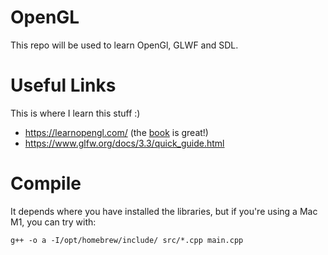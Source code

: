 # OpenGL

This repo will be used to learn OpenGl, GLWF and SDL.

# Useful Links

This is where I learn this stuff :)

- https://learnopengl.com/ (the [book](https://learnopengl.com/book/book_pdf.pdf) is great!)
- https://www.glfw.org/docs/3.3/quick_guide.html

# Compile

It depends where you have installed the libraries, but if you're using a Mac M1, you can try with:

```
g++ -o a -I/opt/homebrew/include/ src/*.cpp main.cpp
```